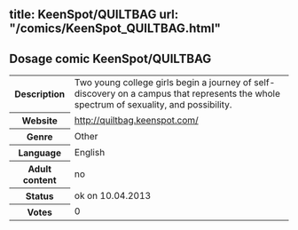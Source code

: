 title: KeenSpot/QUILTBAG
url: "/comics/KeenSpot_QUILTBAG.html"
---
Dosage comic KeenSpot/QUILTBAG
-----------------------------------------

<table class="comicinfo">
<tr>
<th>Description</th><td>Two young college girls begin a journey of self-discovery on a campus that represents the whole spectrum of sexuality, and possibility.</td>
</tr>
<tr>
<th>Website</th><td><a href="http://quiltbag.keenspot.com/">http://quiltbag.keenspot.com/</a></td>
</tr>
<tr>
<th>Genre</th><td>Other</td>
</tr>
<tr>
<th>Language</th><td>English</td>
</tr>
<tr>
<th>Adult content</th><td>no</td>
</tr>
<tr>
<th>Status</th><td>ok on 10.04.2013</td>
</tr>
<tr>
<th>Votes</th><td>0</div></td>
</tr>
</table>
